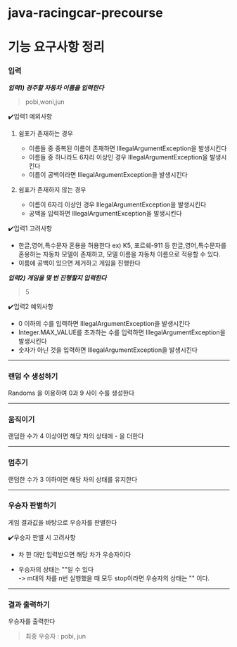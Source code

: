 # java-racingcar-precourse

# 기능 요구사항 정리

### 입력
***입력1) 경주할 자동차 이름을 입력한다***
>pobi,woni,jun

✔️입력1 예외사항
1. 쉼표가 존재하는 경우
   - 이름들 중 중복된 이름이 존재하면 IllegalArgumentException을 발생시킨다
   - 이름들 중 하나라도 6자리 이상인 경우 IllegalArgumentException을 발생시킨다
   - 이름이 공백이라면 IllegalArgumentException을 발생시킨다
   

2. 쉼표가 존재하지 않는 경우
   - 이름이 6자리 이상인 경우 IllegalArgumentException을 발생시킨다
   - 공백을 입력하면 IllegalArgumentException을 발생시킨다


✔️입력1 고려사항
- 한글,영어,특수문자 혼용을 허용한다  ex) K5, 포르쉐-911 등 한글,영어,특수문자를 혼용하는 자동차 모델이 존재하고, 모델 이름을 자동차 이름으로 적용할 수 있다.
- 이름에 공백이 있으면 제거하고 게임을 진행한다

***입력2) 게임을 몇 번 진행할지 입력한다***
>5

✔️입력2 예외사항
- 0 이하의 수를 입력하면 IllegalArgumentException을 발생시킨다
- Integer.MAX_VALUE를 초과하는 수를 입력하면 IllegalArgumentException을 발생시킨다
- 숫자가 아닌 것을 입력하면 IllegalArgumentException을 발생시킨다



--- 
### 랜덤 수 생성하기  

Randoms 을 이용하여 0과 9 사이 수를 생성한다

--- 

### 움직이기
랜덤한 수가 4 이상이면 해당 차의 상태에 - 을 더한다

---

### 멈추기
랜덤한 수가 3 이하이면 해당 차의 상태를 유지한다

---
### 우승자 판별하기
게임 결과값을 바탕으로 우승자를 판별한다 

✔️우승자 판별 시 고려사항
- 차 한 대만 입력받으면 해당 차가 우승자이다


- 우승자의 상태는 ""일 수 있다     
  -> m대의 차를 n번 실행했을 때 모두 stop이라면 우승자의 상태는 "" 이다.  

---

### 결과 출력하기
우승자를 출력한다  
>최종 우승자 : pobi, jun